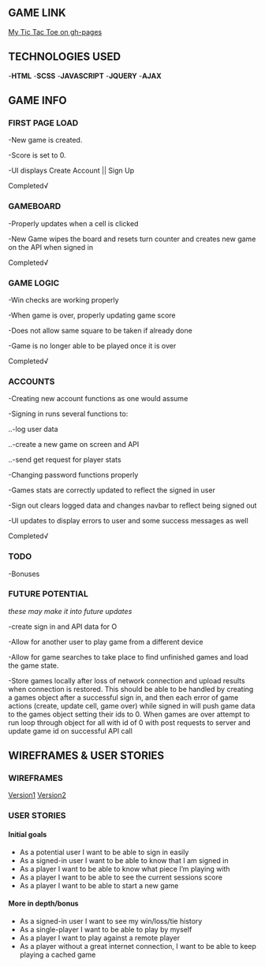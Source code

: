 ## GAME LINK
[My Tic Tac Toe on gh-pages](https://ko-stant.github.io/tic-tac-toe-project/ "K-Stant Tic-Tac-Toe")

## TECHNOLOGIES USED

-__HTML__
-__SCSS__
-__JAVASCRIPT__
-__JQUERY__
-__AJAX__

## GAME INFO

### FIRST PAGE LOAD

-New game is created.

-Score is set to 0.

-UI displays Create Account || Sign Up

Completed√

### GAMEBOARD

-Properly updates when a cell is clicked

-New Game wipes the board and resets turn counter and creates new game on the
API when signed in

Completed√

### GAME LOGIC

-Win checks are working properly

-When game is over, properly updating game score

-Does not allow same square to be taken if already done

-Game is no longer able to be played once it is over

Completed√

### ACCOUNTS

-Creating new account functions as one would assume

-Signing in runs several functions to:

..-log user data

..-create a new game on screen and API

..-send get request for player stats

-Changing password functions properly

-Games stats are correctly updated to reflect the signed in user

-Sign out clears logged data and changes navbar to reflect being signed out

-UI updates to display errors to user and some success messages as well

Completed√


### TODO

-Bonuses

### FUTURE POTENTIAL
_these may make it into future updates_

-create sign in and API data for O

-Allow for another user to play game from a different device

-Allow for game searches to take place to find unfinished games and load the game state.

-Store games locally after loss of network connection and upload results when connection is restored. This should be able to be handled by creating a games object after a successful sign in, and then each error of game actions (create, update cell, game over) while signed in will push game data to the games object setting their ids to 0. When games are over attempt to run loop through object for all with id of 0 with post requests to server and update game id on successful API call

## WIREFRAMES & USER STORIES

### WIREFRAMES

[Version1](../tree/master/images/wireframe-v1.jpg)
[Version2](../tree/master/images/wireframe-v2.jpg)

### USER STORIES
#### Initial goals

- As a potential user I want to be able to sign in easily
- As a signed-in user I want to be able to know that I am signed in
- As a player I want to be able to know what piece I’m playing with
- As a player I want to be able to see the current sessions score
- As a player I want to be able to start a new game

#### More in depth/bonus

- As a signed-in user I want to see my win/loss/tie history
- As a single-player I want to be able to play by myself
- As a player I want to play against a remote player
- As a player without a great internet connection, I want to be able to keep playing a cached game

